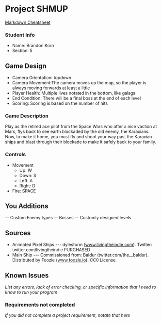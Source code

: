 # Project SHMUP

[Markdown Cheatsheet](https://github.com/adam-p/markdown-here/wiki/Markdown-Here-Cheatsheet)

### Student Info

-   Name: Brandon Korn
-   Section: 5

## Game Design

-   Camera Orientation: topdown
-   Camera Movement:The camera moves up the map, so the player is always moving forwards at least a little
-   Player Health: Multiple lives notated in the bottom, like galaga 
-   End Condition: There will be a final boss at the end of each level
-   Scoring: Scoring is based on the number of hits

### Game Description

Play as the retired ace pilot from the Space Wars who after a nice vaction at Mars, flys back to see earth blockaded by the old enemy, the Karaxians. Now, to make it home, you must fly and shoot your way past the Karaxian ships and blast through their blockade to make it safely back to your family. 

### Controls

-   Movement
    -   Up: W
    -   Down: S
    -   Left: A
    -   Right: D
-   Fire: SPACE

## You Additions

 -- Custom Enemy types
 -- Bosses
 -- Customly designed levels

## Sources

* Animated Pixel Ships --- dylestorm (www.livingtheindie.com). Twitter: twitter.com/livingtheindie  PURCHASED 
* Main Ship --- Commissioned from: Baldur (twitter.com/the__baldur).  Distributed by Foozle (www.foozle.io).   CC0 License.

## Known Issues

_List any errors, lack of error checking, or specific information that I need to know to run your program_

### Requirements not completed

_If you did not complete a project requirement, notate that here_


